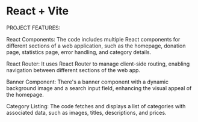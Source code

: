 # React + Vite

PROJECT FEATURES: 

React Components:
The code includes multiple React components for different sections of a web application, such as the homepage, donation page, statistics page, error handling, and category details.

React Router:
It uses React Router to manage client-side routing, enabling navigation between different sections of the web app.

Banner Component:
There's a banner component with a dynamic background image and a search input field, enhancing the visual appeal of the homepage.

Category Listing:
The code fetches and displays a list of categories with associated data, such as images, titles, descriptions, and prices.
